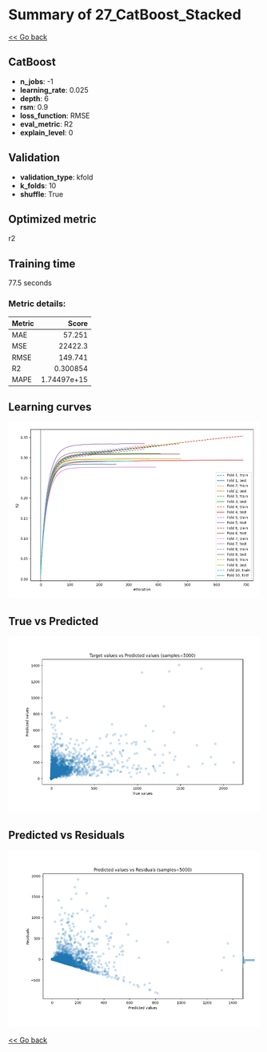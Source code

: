# Summary of 27_CatBoost_Stacked

[<< Go back](../README.md)


## CatBoost
- **n_jobs**: -1
- **learning_rate**: 0.025
- **depth**: 6
- **rsm**: 0.9
- **loss_function**: RMSE
- **eval_metric**: R2
- **explain_level**: 0

## Validation
 - **validation_type**: kfold
 - **k_folds**: 10
 - **shuffle**: True

## Optimized metric
r2

## Training time

77.5 seconds

### Metric details:
| Metric   |           Score |
|:---------|----------------:|
| MAE      |    57.251       |
| MSE      | 22422.3         |
| RMSE     |   149.741       |
| R2       |     0.300854    |
| MAPE     |     1.74497e+15 |



## Learning curves
![Learning curves](learning_curves.png)
## True vs Predicted

![True vs Predicted](true_vs_predicted.png)


## Predicted vs Residuals

![Predicted vs Residuals](predicted_vs_residuals.png)



[<< Go back](../README.md)
